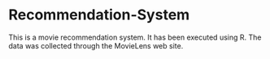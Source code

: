 # Recommendation-System
This is a movie recommendation system. It has been executed using R. The data was collected through the MovieLens web site. 
